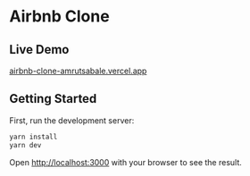 # Airbnb Clone

## Live Demo

[airbnb-clone-amrutsabale.vercel.app](airbnb-clone-amrutsabale.vercel.app)

## Getting Started

First, run the development server:

```bash
yarn install
yarn dev
```

Open [http://localhost:3000](http://localhost:3000) with your browser to see the result.
